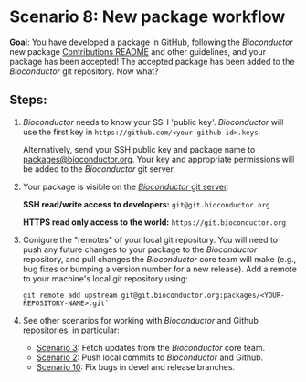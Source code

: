 # Scenario 8: New package workflow

**Goal**: You have developed a package in GitHub, following the _Bioconductor_ new package [Contributions README][] and other guidelines, and your package has been accepted! The accepted package has been added to the _Bioconductor_ git repository. Now what?

## Steps:

1. _Bioconductor_ needs to know your SSH 'public key'. _Bioconductor_ will use the first key in `https://github.com/<your-github-id>.keys`.

    Alternatively, send your SSH public key and package name to packages@bioconductor.org. Your key and appropriate permissions will be added to the _Bioconductor_ git server.

1. Your package is visible on the [_Bioconductor_ git server][].

    **SSH read/write access to developers:** `git@git.bioconductor.org`

    **HTTPS read only access to the world:** `https://git.bioconductor.org`

1. Conigure the "remotes" of your local git repository. You will need to push any future changes to your package to the _Bioconductor_ repository, and pull changes the _Bioconductor_ core team will make (e.g., bug fixes or bumping a version number for a new release). Add a remote to your machine's local git repository using:

    ```
    git remote add upstream git@git.bioconductor.org:packages/<YOUR-REPOSITORY-NAME>.git`
    ```

1. See other scenarios for working with _Bioconductor_ and Github repositories, in particular:

    - [Scenario 3][]: Fetch updates from the _Bioconductor_ core team.
    - [Scenario 2][]: Push local commits to _Bioconductor_ and Github.
    - [Scenario 10][]: Fix bugs in devel and release branches.

[Scenario 2]: scenario-2-push-to-gitub-gitbioc.md
[Scenario 3]: scenario-3-pull-from-gitbioc-push-github.md
[Scenario 10]: scenario-10-bug-fix-in-release-and-devel.md
[Contributions README]: https://github.com/Bioconductor/Contributions
[_Bioconductor_ git server]: https://git.bioconductor.org
